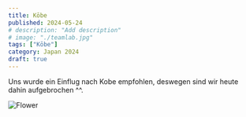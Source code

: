 ```yaml
---
title: Kōbe
published: 2024-05-24
# description: "Add description"
# image: "./teamlab.jpg"
tags: ["Kōbe"]
category: Japan 2024
draft: true
---
```


Uns wurde ein Einflug nach Kobe empfohlen, deswegen sind wir heute dahin aufgebrochen ^^.

![Flower](./flower.jpg)


